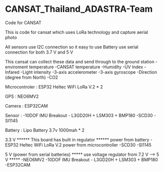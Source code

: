 # CANSAT_Thailand_ADASTRA-Team
Code for CANSAT 

This is code for cansat which uses LoRa technology and capture aerial photo

All sensors use I2C connection so it easy to use
Battery use serial connection for both 3.7 V and 5 V

This cansat can collect these data and send through to the ground station 
-enviroment temperature
-CANSAT temperature
-Humidity
-UV Index
-Infared
-Light intensity
-3-axis accelerometer 
-3-axis gyroscope
-Direction (degree from North)
-CO2



Microcontroler : ESP32 Heltec WiFi LoRa V.2 * 2 

GPS : NEO6MV2

Camera : ESP32CAM

Sensor :
-10DOF IMU Breakout - L3GD20H + LSM303 + BMP180
-SCD30
-SI1145

Battery :  Lipo Battery 3.7v 1000mah * 2

3.3 V  ****** This board has built in regulator ******
  power from  battery
-ESP32 Heltec WiFi LoRa V.2 
  power from microcontroller
-SCD30
-SI1145


5 V (power from serial batteries)   ***** use voltage regulator from 7.2 V --> 5 V  *****
-NEO6MV2
-10DOF IMU Breakout - L3GD20H + LSM303 + BMP180
-ESP32CAM

